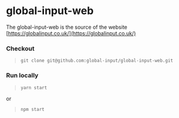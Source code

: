 # global-input-web

The global-input-web is the source of the website [https://globalinput.co.uk/](https://globalinput.co.uk/)

### Checkout

> ```git clone git@github.com:global-input/global-input-web.git```

### Run locally

>```yarn start```

or
>```npm start```

